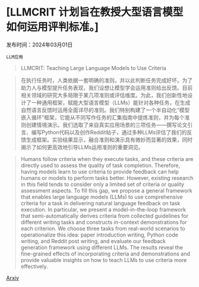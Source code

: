 # [LLMCRIT 计划旨在教授大型语言模型如何运用评判标准。]

发布时间：2024年03月01日

`LLM应用`

> LLMCRIT: Teaching Large Language Models to Use Criteria

> 在执行任务时，人类依据一套明确的准则，并以此判断任务完成好坏。为了助力人与模型提升任务表现，我们设想让模型学会运用准则给出反馈。目前相关领域的研究大多局限于某几项准则或评估维度。为此，我们创新性地设计了一种通用框架，赋能大型语言模型（LLMs）能针对各种任务，在生成自然语言反馈时运用全面详尽的准则。我们特别构建了一个半自动化“模型嵌入循环”框架，它能从不同写作任务的汇集指南中提炼准则，并为每个准则创建情境演示。我们选取了来自真实应用场景的三项任务——撰写论文引言、编写Python代码以及创作Reddit帖子，通过多种LLMs评估了我们的反馈生成框架。实验结果显示，融合准则和演示具有微妙而显著的效果，同时揭示了如何更高效地引导LLMs运用准则的重要洞见。

> Humans follow criteria when they execute tasks, and these criteria are directly used to assess the quality of task completion. Therefore, having models learn to use criteria to provide feedback can help humans or models to perform tasks better. However, existing research in this field tends to consider only a limited set of criteria or quality assessment aspects. To fill this gap, we propose a general framework that enables large language models (LLMs) to use comprehensive criteria for a task in delivering natural language feedback on task execution. In particular, we present a model-in-the-loop framework that semi-automatically derives criteria from collected guidelines for different writing tasks and constructs in-context demonstrations for each criterion. We choose three tasks from real-world scenarios to operationalize this idea: paper introduction writing, Python code writing, and Reddit post writing, and evaluate our feedback generation framework using different LLMs. The results reveal the fine-grained effects of incorporating criteria and demonstrations and provide valuable insights on how to teach LLMs to use criteria more effectively.

[Arxiv](https://arxiv.org/abs/2403.01069)